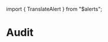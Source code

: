 import { TranslateAlert } from "$alerts";

# Audit

<TranslateAlert href="/ru/services/audit" version="Russian" />
